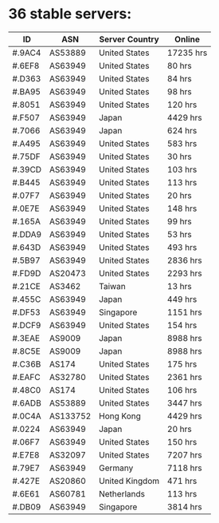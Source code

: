 # 36 stable servers:

| ID | ASN | Server Country | Online |
| ------ | ------ | ------ | ------ |
| #.9AC4 | AS53889 | United States | 17235 hrs |
| #.6EF8 | AS63949 | United States | 80 hrs |
| #.D363 | AS63949 | United States | 84 hrs |
| #.BA95 | AS63949 | United States | 98 hrs |
| #.8051 | AS63949 | United States | 120 hrs |
| #.F507 | AS63949 | Japan | 4429 hrs |
| #.7066 | AS63949 | Japan | 624 hrs |
| #.A495 | AS63949 | United States | 583 hrs |
| #.75DF | AS63949 | United States | 30 hrs |
| #.39CD | AS63949 | United States | 103 hrs |
| #.B445 | AS63949 | United States | 113 hrs |
| #.07F7 | AS63949 | United States | 20 hrs |
| #.0E7E | AS63949 | United States | 148 hrs |
| #.165A | AS63949 | United States | 99 hrs |
| #.DDA9 | AS63949 | United States | 53 hrs |
| #.643D | AS63949 | United States | 493 hrs |
| #.5B97 | AS63949 | United States | 2836 hrs |
| #.FD9D | AS20473 | United States | 2293 hrs |
| #.21CE | AS3462 | Taiwan | 13 hrs |
| #.455C | AS63949 | Japan | 449 hrs |
| #.DF53 | AS63949 | Singapore | 1151 hrs |
| #.DCF9 | AS63949 | United States | 154 hrs |
| #.3EAE | AS9009 | Japan | 8988 hrs |
| #.8C5E | AS9009 | Japan | 8988 hrs |
| #.C36B | AS174 | United States | 175 hrs |
| #.EAFC | AS32780 | United States | 2361 hrs |
| #.48C0 | AS174 | United States | 106 hrs |
| #.6ADB | AS53889 | United States | 3447 hrs |
| #.0C4A | AS133752 | Hong Kong | 4429 hrs |
| #.0224 | AS63949 | Japan | 20 hrs |
| #.06F7 | AS63949 | United States | 150 hrs |
| #.E7E8 | AS32097 | United States | 7207 hrs |
| #.79E7 | AS63949 | Germany | 7118 hrs |
| #.427E | AS20860 | United Kingdom | 471 hrs |
| #.6E61 | AS60781 | Netherlands | 113 hrs |
| #.DB09 | AS63949 | Singapore | 3814 hrs |


